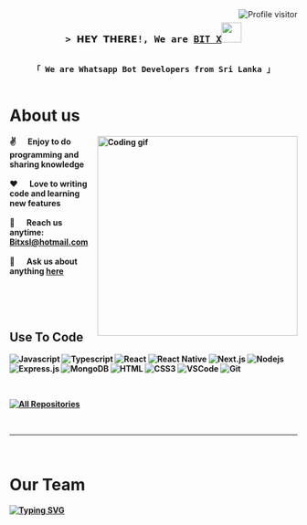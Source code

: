 <!--
<h2 align="center"
  <img src="https://media.giphy.com/media/hvRJCLFzcasrR4ia7z/giphy.gif" width="28">
</h2>
-->

<!--
<p align="center">
  <a href="https://github.com/alsiam"><img src="https://readme-typing-svg.herokuapp.com/?lines=Self%20Taught%20Programmer;Front%20End%20Developer;1.5%2B%20years%20of%20coding%20experience;Always%20learning%20new%20things&center=true&width=380&height=45"></a>
</p>

 -->

<a href="https://komarev.com/ghpvc/?username=BIT-X-TM">
  <img align="right" src="https://komarev.com/ghpvc/?username=BIT-X-TM&label=Visitors&color=0e75b6&style=flat" alt="Profile visitor" />
</a>



<!-- Intro  -->
<h3 align="center">
        <samp>&gt; 𝗛𝗘𝗬 𝗧𝗛𝗘𝗥𝗘!, We are
                <b><a target="_blank" href="https://github.com/Bit-X-TM">BIT X</a><img src="https://media.giphy.com/media/hvRJCLFzcasrR4ia7z/giphy.gif" width="35"></h1>
        </samp>
</h3>


<p align="center"> 
  <samp>
    <br>
    「 We are Whatsapp Bot Developers from <b>Sri Lanka</b> 」
    <br>
    <br>
  </samp>
</p>




 # About us
 
<p>
 <img align="right" width="350" src="/assets/programmer.gif" alt="Coding gif" />
  
 ✌️ &emsp; Enjoy to do programming and sharing knowledge <br/><br/>
 ❤️ &emsp; Love to writing code and learning new features<br/><br/>
 📧 &emsp; Reach us anytime: Bitxsl@hotmail.com<br/><br/>
 💬 &emsp; Ask us about anything [here]([https://github.com/alsiam/alsiam/issues](https://chat.whatsapp.com/C55AUnp8olm0kSbF22TbdB))

</p>

<br/>
<br/>
<br/>

## Use To Code

![Javascript](https://img.shields.io/badge/Javascript-F0DB4F?style=for-the-badge&labelColor=black&logo=javascript&logoColor=F0DB4F)
![Typescript](https://img.shields.io/badge/Typescript-007acc?style=for-the-badge&labelColor=black&logo=typescript&logoColor=007acc)
![React](https://img.shields.io/badge/-React-61DBFB?style=for-the-badge&labelColor=black&logo=react&logoColor=61DBFB)
![React Native](https://img.shields.io/badge/React_Native-20232A?style=for-the-badge&logo=react&logoColor=61DAFB)
![Next.js](https://img.shields.io/badge/next.js-000000?style=for-the-badge&logo=nextdotjs&logoColor=white)
![Nodejs](https://img.shields.io/badge/Nodejs-3C873A?style=for-the-badge&labelColor=black&logo=node.js&logoColor=3C873A)
![Express.js](https://img.shields.io/badge/Express.js-000000?style=for-the-badge&logo=express&logoColor=white)
![MongoDB](https://img.shields.io/badge/MongoDB-4EA94B?style=for-the-badge&logo=mongodb&logoColor=white)
![HTML](https://img.shields.io/badge/HTML5-E34F26?style=for-the-badge&logo=html5&logoColor=white)
![CSS3](https://img.shields.io/badge/CSS3-1572B6?style=for-the-badge&logo=css3&logoColor=white)
![VSCode](https://img.shields.io/badge/Visual_Studio-0078d7?style=for-the-badge&logo=visual%20studio&logoColor=white)
![Git](https://img.shields.io/badge/Git-F05032?style=for-the-badge&logo=git&logoColor=white)

<br/>

<p align="left">
  <a href="https://github.com/orgs/Bit-X-TM/repositories" target="_blank"><img alt="All Repositories" title="All Repositories" src="https://img.shields.io/badge/-All%20Repos-2962FF?style=for-the-badge&logo=koding&logoColor=white"/></a>
</p>

<br/>
<hr/>
<br/>

<h1>Our Team</h1>
<a href="https://git.io/typing-svg"><img src="https://readme-typing-svg.demolab.com?font=Fira+Code&pause=1000&random=true&width=435&lines=Nethindu+Thaminda;Desindu+Sri+Jayanula;Jithula+Bhasitha" alt="Typing SVG" /></a>
